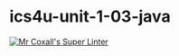 # ics4u-unit-1-03-java

[![Mr Coxall's Super Linter](https://github.com/Aidan-Lalonde-Novales/ics4u-unit-1-03-java/workflows/Mr%20Coxall's%20Super%20Linter/badge.svg)](https://github.com/Aidan-Lalonde-Novales/ics4u-unit-1-03-java/actions/)
